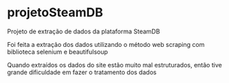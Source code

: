 # projetoSteamDB

Projeto de extração de dados da plataforma SteamDB

Foi feita a extração dos dados utilizando o método web scraping com biblioteca selenium e beautifulsoup

Quando extraídos os dados do site estão muito mal estruturados, então tive grande dificuldade em fazer o tratamento dos dados


